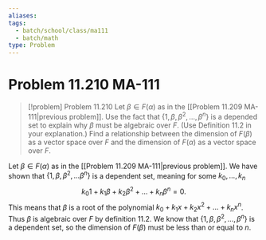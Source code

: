 ```yaml
---
aliases: 
tags:
  - batch/school/class/ma111
  - batch/math
type: Problem
---
```

# Problem 11.210 MA-111

> [!problem] Problem 11.210
> Let $\beta \in F(\alpha)$ as in the [[Problem 11.209 MA-111|previous problem]]. Use the fact that $\{ 1,\beta,\beta^{2},\dots,\beta^{n} \}$ is a depended set to explain why $\beta$ must be algebraic over $F$. (Use Definition 11.2 in your explanation.) Find a relationship between the dimension of $F(\beta)$ as a vector space over $F$ and the dimension of $F(\alpha)$ as a vector space over $F$.

Let $\beta \in F(\alpha)$ as in the [[Problem 11.209 MA-111|previous problem]]. We have shown that $\{ 1,\beta,\beta^{2},\dots \beta^{n} \}$ is a dependent set, meaning for some $k_{0},\dots, k_{n}$
$$
k_{0}1+k_{1}\beta+k_{2}\beta^{2} + \dots + k_{n}\beta^{n} = 0.
$$
This means that $\beta$ is a root of the polynomial $k_{0}+k_{1}x+k_{2}x^{2}+\dots+k_{n}x^{n}$. Thus $\beta$ is algebraic over $F$ by definition 11.2. We know that $\{ 1,\beta,\beta^{2} ,\dots,\beta^{n}\}$ is a dependent set, so the dimension of $F(\beta)$ must be less than or equal to $n$.
